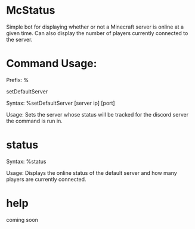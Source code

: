 # McStatus
 
Simple bot for displaying whether or not a Minecraft server is online at a given time. Can also display the number of players currently connected to the server. 

# Command Usage: 

Prefix: %

setDefaultServer

   Syntax:
%setDefaultServer [server ip] [port]

   Usage:
Sets the server whose status will be tracked for the discord server the command is run in.

# status

   Syntax:
%status

   Usage:
Displays the online status of the default server and how many players are currently connected.

# help

coming soon
